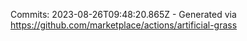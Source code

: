 Commits: 2023-08-26T09:48:20.865Z - Generated via https://github.com/marketplace/actions/artificial-grass
<br>
